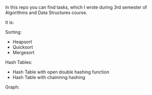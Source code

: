 In this repo you can find tasks, which I wrote during 3rd semester of Algorithms
and Data Structures course.

It is:

Sorting:

* Heapsort
* Quicksort
* Mergesort

Hash Tables:

* Hash Table with open double hashing function
* Hash Table with chaininng hashing

Graph:
